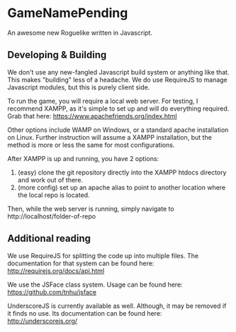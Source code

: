 # GameNamePending
An awesome new Roguelike written in Javascript.

## Developing & Building
We don't use any new-fangled Javascript build system or anything like that. This makes "building" less of a headache. We do use RequireJS to manage Javascript modules, but this is purely client side.

To run the game, you will require a local web server. For testing, I recommend XAMPP, as it's simple to set up and will do everything required. Grab that here: https://www.apachefriends.org/index.html

Other options include WAMP on Windows, or a standard apache installation on Linux. Further instruction will assume a XAMPP installation, but the method is more or less the same for most configurations.

After XAMPP is up and running, you have 2 options:
1. (easy) clone the git repository directly into the XAMPP htdocs directory and work out of there.
2. (more config) set up an apache alias to point to another location where the local repo is located.

Then, while the web server is running, simply navigate to http://localhost/folder-of-repo

## Additional reading
We use RequireJS for splitting the code up into multiple files. The documentation for that system can be found here: http://requirejs.org/docs/api.html

We use the JSFace class system. Usage can be found here: https://github.com/tnhu/jsface

UnderscoreJS is currently available as well. Although, it may be removed if it finds no use. Its documentation can be found here: http://underscorejs.org/
